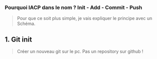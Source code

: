 ### Pourquoi IACP dans le nom ? Init - Add - Commit - Push

> Pour que ce soit plus simple, je vais expliquer le principe avec un Schéma.

## 1. Git init

> Créer un nouveau git sur le pc. Pas un repository sur github !
